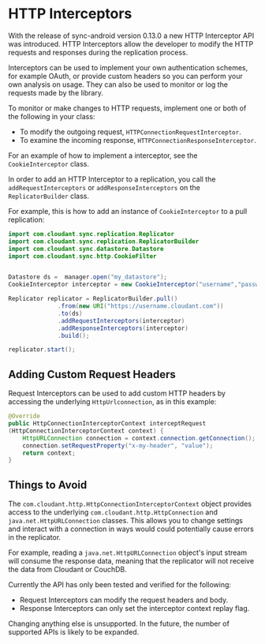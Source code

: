 HTTP Interceptors
=====

With the release of sync-android version 0.13.0 a new HTTP Interceptor API was introduced.
HTTP Interceptors allow the developer to modify the HTTP requests and responses during
the replication process.

Interceptors can be used to implement your own authentication schemes, for example OAuth, or
provide custom headers so you can perform your own analysis on usage. They can also be used
to monitor or log the requests made by the library.

To monitor or make changes to HTTP requests, implement one or both of the following in
your class:

- To modify the outgoing request, `HTTPConnectionRequestInterceptor`.
- To examine the incoming response, `HTTPConnectionResponseInterceptor`.

For an example of how to implement a interceptor, see  the `CookieInterceptor` class.

In order to add an HTTP Interceptor to a replication, you call the `addRequestInterceptors`
or `addResponseInterceptors` on the `ReplicatorBuilder` class.

For example, this is how to add an instance of `CookieInterceptor` to a pull replication:

```java
import com.cloudant.sync.replication.Replicator
import com.cloudant.sync.replication.ReplicatorBuilder
import com.cloudant.sync.datastore.Datastore
import com.cloudant.sync.http.CookieFilter


Datastore ds =  manager.open("my_datastore");
CookieInterceptor interceptor = new CookieInterceptor("username","password");

Replicator replicator = ReplicatorBuilder.pull()
              .from(new URI("https://username.cloudant.com"))
              .to(ds)
              .addRequestInterceptors(interceptor)
              .addResponseInterceptors(interceptor)
              .build();

replicator.start();
```

## Adding Custom Request Headers

Request Interceptors can be used to add custom HTTP headers by
accessing the underlying `HttpUrlconnection`, as in this example:

```java
@Override
public HttpConnectionInterceptorContext interceptRequest
(HttpConnectionInterceptorContext context) {
    HttpURLConnection connection = context.connection.getConnection();
    connection.setRequestProperty("x-my-header", "value");
    return context;
}
```

## Things to Avoid

The `com.cloudant.http.HttpConnectionInterceptorContext` object provides access to the underlying
`com.cloudant.http.HttpConnection` and `java.net.HttpURLConnection` classes. This allows you to change
settings and interact with a connection in ways would could potentially cause
errors in the replicator.

For example, reading a `java.net.HttpURLConnection` object's input stream will consume
the response data, meaning that the replicator will not receive the data from
Cloudant or CouchDB.

Currently the API has only been tested and verified for the following:

* Request Interceptors can modify the request headers and body.
* Response Interceptors can only set the interceptor context replay flag.

Changing anything else is unsupported. In the future, the number of supported APIs
is likely to be expanded.
